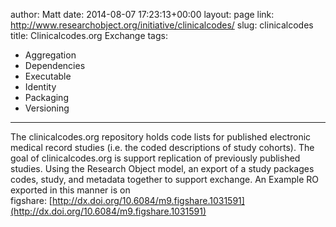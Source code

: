author: Matt
date: 2014-08-07 17:23:13+00:00
layout: page
link: http://www.researchobject.org/initiative/clinicalcodes/
slug: clinicalcodes
title: Clinicalcodes.org Exchange
tags:
- Aggregation
- Dependencies
- Executable
- Identity
- Packaging
- Versioning
---
The clinicalcodes.org repository holds code lists for published electronic medical record studies (i.e. the coded descriptions of study cohorts).
The goal of clinicalcodes.org is support replication of previously published studies. Using the Research Object model, an export of a study packages codes, study, and metadata together to support exchange.
An Example RO exported in this manner is on figshare: [http://dx.doi.org/10.6084/m9.figshare.1031591](http://dx.doi.org/10.6084/m9.figshare.1031591)

